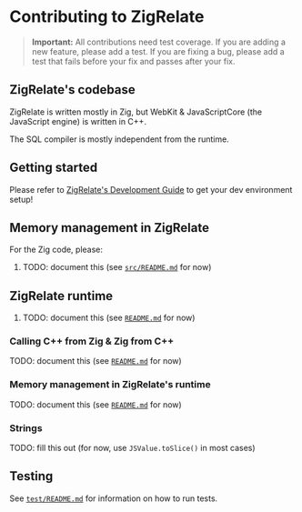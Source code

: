 # Contributing to ZigRelate

> **Important:** All contributions need test coverage. If you are adding a new feature, please add a test. If you are fixing a bug, please add a test that fails before your fix and passes after your fix.

## ZigRelate's codebase

ZigRelate is written mostly in Zig, but WebKit & JavaScriptCore (the JavaScript engine) is written in C++.

The SQL compiler is mostly independent from the runtime.

## Getting started

Please refer to [ZigRelate's Development Guide](https://zigrelate.com/docs/project/contributing) to get your dev environment setup!

## Memory management in ZigRelate

For the Zig code, please:

1. TODO: document this (see [`src/README.md`](src/README.md) for now)


## ZigRelate runtime

1. TODO: document this (see [`README.md`](README.md) for now)


### Calling C++ from Zig & Zig from C++

TODO: document this (see [`README.md`](README.md) for now)

### Memory management in ZigRelate's runtime

TODO: document this (see [`README.md`](README.md) for now)

### Strings

TODO: fill this out (for now, use `JSValue.toSlice()` in most cases)

## Testing

See [`test/README.md`](test/README.md) for information on how to run tests.
